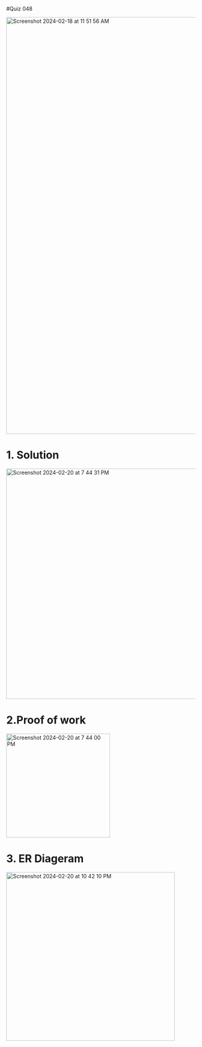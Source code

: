 #Quiz 048

<img width="1107" alt="Screenshot 2024-02-18 at 11 51 56 AM" src="https://github.com/K-Schriber/Unit-3-Comp-Sci/assets/142757998/9c75c664-7188-4020-af5d-95d6d605183d">

# 1. Solution

<img width="612" alt="Screenshot 2024-02-20 at 7 44 31 PM" src="https://github.com/K-Schriber/Unit-3-Comp-Sci/assets/142757998/5f49b6f1-f316-4f27-9ee9-250c672bd9b7">


# 2.Proof of work



<img width="276" alt="Screenshot 2024-02-20 at 7 44 00 PM" src="https://github.com/K-Schriber/Unit-3-Comp-Sci/assets/142757998/dcf2e0f1-7435-4576-acc1-bde60a0d741c">


# 3.  ER Diageram

<img width="448" alt="Screenshot 2024-02-20 at 10 42 10 PM" src="https://github.com/K-Schriber/Unit-3-Comp-Sci/assets/142757998/d7030f23-db39-46b2-9e38-d71c156ff1fa">
